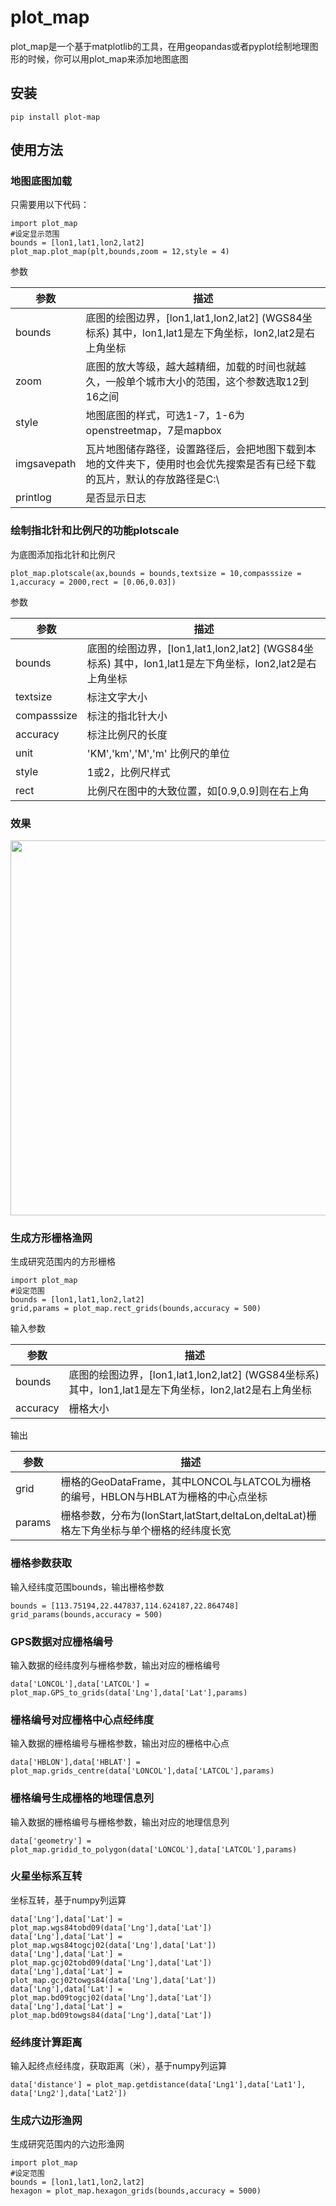 # plot_map

plot_map是一个基于matplotlib的工具，在用geopandas或者pyplot绘制地理图形的时候，你可以用plot_map来添加地图底图  

## 安装

    pip install plot-map

## 使用方法

### 地图底图加载

只需要用以下代码：   

    import plot_map
    #设定显示范围
    bounds = [lon1,lat1,lon2,lat2]  
    plot_map.plot_map(plt,bounds,zoom = 12,style = 4)  

参数

| 参数        | 描述                                                         |
| ----------- | ------------------------------------------------------------ |
| bounds      | 底图的绘图边界，[lon1,lat1,lon2,lat2] (WGS84坐标系) 其中，lon1,lat1是左下角坐标，lon2,lat2是右上角坐标 |
| zoom        | 底图的放大等级，越大越精细，加载的时间也就越久，一般单个城市大小的范围，这个参数选取12到16之间 |
| style       | 地图底图的样式，可选1-7，1-6为openstreetmap，7是mapbox       |
| imgsavepath | 瓦片地图储存路径，设置路径后，会把地图下载到本地的文件夹下，使用时也会优先搜索是否有已经下载的瓦片，默认的存放路径是C:\\ |
| printlog    | 是否显示日志                                                 |

### 绘制指北针和比例尺的功能plotscale

为底图添加指北针和比例尺

    plot_map.plotscale(ax,bounds = bounds,textsize = 10,compasssize = 1,accuracy = 2000,rect = [0.06,0.03])  

参数

| 参数        | 描述                                                         |
| ----------- | ------------------------------------------------------------ |
| bounds      | 底图的绘图边界，[lon1,lat1,lon2,lat2] (WGS84坐标系) 其中，lon1,lat1是左下角坐标，lon2,lat2是右上角坐标 |
| textsize    | 标注文字大小                                                 |
| compasssize | 标注的指北针大小                                             |
| accuracy    | 标注比例尺的长度                                             |
| unit        | 'KM','km','M','m' 比例尺的单位                               |
| style       | 1或2，比例尺样式                                             |
| rect       | 比例尺在图中的大致位置，如[0.9,0.9]则在右上角                    |

### 效果

<img src="https://raw.githubusercontent.com/ni1o1/pygeo-tutorial/master/resource/metro-example.png" style="width:600px">

### 生成方形栅格渔网

生成研究范围内的方形栅格  

    import plot_map
    #设定范围
    bounds = [lon1,lat1,lon2,lat2]
    grid,params = plot_map.rect_grids(bounds,accuracy = 500)


输入参数

| 参数        | 描述                                                         |
| ----------- | ------------------------------------------------------------ |
| bounds      | 底图的绘图边界，[lon1,lat1,lon2,lat2] (WGS84坐标系) 其中，lon1,lat1是左下角坐标，lon2,lat2是右上角坐标 |
| accuracy    | 栅格大小                                                 |

输出

| 参数        | 描述                                                         |
| ----------- | ------------------------------------------------------------ |
| grid      | 栅格的GeoDataFrame，其中LONCOL与LATCOL为栅格的编号，HBLON与HBLAT为栅格的中心点坐标 |
| params    | 栅格参数，分布为(lonStart,latStart,deltaLon,deltaLat)栅格左下角坐标与单个栅格的经纬度长宽|

### 栅格参数获取

输入经纬度范围bounds，输出栅格参数

    bounds = [113.75194,22.447837,114.624187,22.864748]
    grid_params(bounds,accuracy = 500)

### GPS数据对应栅格编号

输入数据的经纬度列与栅格参数，输出对应的栅格编号

    data['LONCOL'],data['LATCOL'] = plot_map.GPS_to_grids(data['Lng'],data['Lat'],params)

### 栅格编号对应栅格中心点经纬度

输入数据的栅格编号与栅格参数，输出对应的栅格中心点

    data['HBLON'],data['HBLAT'] = plot_map.grids_centre(data['LONCOL'],data['LATCOL'],params)

### 栅格编号生成栅格的地理信息列

输入数据的栅格编号与栅格参数，输出对应的地理信息列

    data['geometry'] = plot_map.gridid_to_polygon(data['LONCOL'],data['LATCOL'],params)

### 火星坐标系互转

坐标互转，基于numpy列运算

    data['Lng'],data['Lat'] = plot_map.wgs84tobd09(data['Lng'],data['Lat'])  
    data['Lng'],data['Lat'] = plot_map.wgs84togcj02(data['Lng'],data['Lat'])  
    data['Lng'],data['Lat'] = plot_map.gcj02tobd09(data['Lng'],data['Lat'])  
    data['Lng'],data['Lat'] = plot_map.gcj02towgs84(data['Lng'],data['Lat'])  
    data['Lng'],data['Lat'] = plot_map.bd09togcj02(data['Lng'],data['Lat'])  
    data['Lng'],data['Lat'] = plot_map.bd09towgs84(data['Lng'],data['Lat'])  

### 经纬度计算距离

输入起终点经纬度，获取距离（米），基于numpy列运算
    
    data['distance'] = plot_map.getdistance(data['Lng1'],data['Lat1'], data['Lng2'],data['Lat2'])  

### 生成六边形渔网

生成研究范围内的六边形渔网  

    import plot_map
    #设定范围
    bounds = [lon1,lat1,lon2,lat2]
    hexagon = plot_map.hexagon_grids(bounds,accuracy = 5000)



